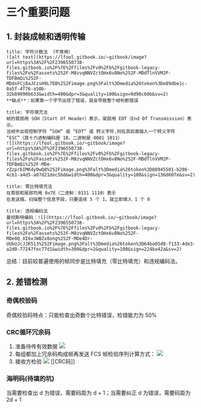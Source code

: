 # 三个重要问题
## 1. 封装成帧和透明传输

```ad-note
title: 字符计数法 （不常用）
![alt text](https://lfool.gitbook.io/~gitbook/image?url=https%3A%2F%2F2396550738-files.gitbook.io%2F%7E%2Ffiles%2Fv0%2Fb%2Fgitbook-legacy-files%2Fo%2Fassets%252F-M8zvqNNVZctOHx6v8No%252F-MDdTlnVVM2P-TDFBmQi%252F-MDdxFCj8aJCzsH9L7EB%252Fimage.png%3Falt%3Dmedia%26token%3De89dbe1c-0a5f-4f76-a50b-32b89090b633&width=400&dpr=3&quality=100&sign=9d98c60b&sv=2)
**缺点**：如果第一个字节出现了错误，就会导致整个帧判断错误
```

```ad-note
title: 字符填充法
帧的首部用 SOH（Start Of Header）表示，尾部用 EOT（End Of Transmission）表示。
当帧中出现控制字符 “SOH” 或 “EOT” 或 转义字符,则在其前面插入一个转义字符 “ESC”（其十六进制编码是 1B，二进制是 0001 1011）
![](https://lfool.gitbook.io/~gitbook/image?url=https%3A%2F%2F2396550738-files.gitbook.io%2F%7E%2Ffiles%2Fv0%2Fb%2Fgitbook-legacy-files%2Fo%2Fassets%252F-M8zvqNNVZctOHx6v8No%252F-MDdTlnVVM2P-TDFBmQi%252F-MDe-rZzprbIMK4y0wQ8%252Fimage.png%3Falt%3Dmedia%26token%3D88945501-b296-4cb1-a4d5-a07d21dec5bd&width=400&dpr=3&quality=100&sign=136d607e&sv=2)
```

```ad-note
title: 零比特填充法
在首部和尾部均用 0x7E（二进制：0111 1110）表示
在发送端，扫描整个信息字段，只要连续 5 个 1，就立即填入 1 个 0
```

```ad-note
title: 违规编码法
曼彻斯特编码：![](https://lfool.gitbook.io/~gitbook/image?url=https%3A%2F%2F2396550738-files.gitbook.io%2F%7E%2Ffiles%2Fv0%2Fb%2Fgitbook-legacy-files%2Fo%2Fassets%252F-M8zvqNNVZctOHx6v8No%252F-MDe0Q_XI6xJWBZx8ong%252F-MDe4Dr-UUkUJcJJK513%252Fimage.png%3Falt%3Dmedia%26token%3D64ba05d0-f133-4de3-a2d0-77247fec77d1&width=300&dpr=2&quality=100&sign=224ba42a&sv=2)
```

总结：目前较普遍使用的帧同步是比特填充（零比特填充）和违规编码法。

## 2. 差错检测

### 奇偶校验码
奇偶校验码特点：只能检查出奇数个比特错误，检错能力为 50%
### CRC循环冗余码
1. 准备待传有效数据
![](https://lfool.gitbook.io/~gitbook/image?url=https%3A%2F%2F2396550738-files.gitbook.io%2F%7E%2Ffiles%2Fv0%2Fb%2Fgitbook-legacy-files%2Fo%2Fassets%252F-M8zvqNNVZctOHx6v8No%252F-MDeAuDC54slM3K_4HvC%252F-MDeDWQOyw9CorPYHCNH%252Fimage.png%3Falt%3Dmedia%26token%3Db07960e2-8ced-4898-84ed-2ec76daeb659&width=300&dpr=2&quality=100&sign=e1089d42&sv=2)
2. 每组都加上冗余码构成帧再发送
FCS 帧检验序列计算方式：
![](https://lfool.gitbook.io/~gitbook/image?url=https%3A%2F%2F2396550738-files.gitbook.io%2F%7E%2Ffiles%2Fv0%2Fb%2Fgitbook-legacy-files%2Fo%2Fassets%252F-M8zvqNNVZctOHx6v8No%252F-MDeAuDC54slM3K_4HvC%252F-MDeDRia8ikWzadJeEnh%252Fimage.png%3Falt%3Dmedia%26token%3D79cb1acc-3ddf-4316-b334-d8876df1c369&width=678&dpr=2&quality=100&sign=4dc19715&sv=2)
3. 接收方检验
![](https://lfool.gitbook.io/~gitbook/image?url=https%3A%2F%2F2396550738-files.gitbook.io%2F%7E%2Ffiles%2Fv0%2Fb%2Fgitbook-legacy-files%2Fo%2Fassets%252F-M8zvqNNVZctOHx6v8No%252F-MDeAuDC54slM3K_4HvC%252F-MDeENYdYxuS4mznMcpo%252Fimage.png%3Falt%3Dmedia%26token%3D0de5ca06-9b90-4b31-8c24-cf3f411dd6d6&width=300&dpr=2&quality=100&sign=443b448e&sv=2)
[[CRC码]]
### 海明码(待填的坑)
当需要检查出 d 为错误，需要码距为 d + 1；当需要纠正 d 为错误，需要码距为 2d + 1



